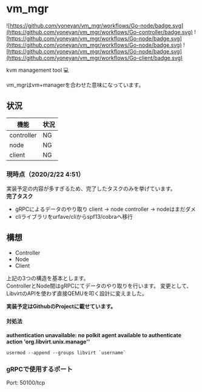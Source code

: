 # vm_mgr
![https://github.com/yoneyan/vm_mgr/workflows/Go-node/badge.svg](https://github.com/yoneyan/vm_mgr/workflows/Go-controller/badge.svg)
![https://github.com/yoneyan/vm_mgr/workflows/Go-node/badge.svg](https://github.com/yoneyan/vm_mgr/workflows/Go-node/badge.svg)
![https://github.com/yoneyan/vm_mgr/workflows/Go-node/badge.svg](https://github.com/yoneyan/vm_mgr/workflows/Go-client/badge.svg)  

kvm management tool :computer:

vm_mgrはvm+managerを合わせた意味になっています。   

## 状況
|機能|状況|
|---|---|
|controller|NG|
|node|NG|
|client|NG|

### 現時点（2020/2/22 4:51）
実装予定の内容が多すぎるため、完了したタスクのみを挙げています。  
**完了タスク**
* gRPCによるデータのやり取り client -> node controller -> nodeはまだダメ
* cliライブラリをurfave/cliからspf13/cobraへ移行

## 構想
* Controller
* Node
* Client  

上記の3つの構造を基本とします。  
ControllerとNode間はgRPCにてデータのやり取りを行います。
変更として、LibvirtのAPIを使わず直接QEMUを叩く設計に変えました。

**実装予定はGithubのProjectに載せています。**

#### 対処法
**authentication unavailable: no polkit agent available to authenticate action 'org.libvirt.unix.manage''**
```
usermod --append --groups libvirt `username`
```

### gRPCで使用するポート
Port: 50100/tcp  